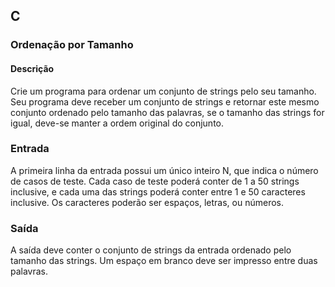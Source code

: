 ## C
### Ordenação por Tamanho
#### Descrição

Crie um programa para ordenar um conjunto de strings pelo seu tamanho. Seu programa deve receber um conjunto de strings e retornar este mesmo conjunto ordenado pelo tamanho das palavras, se o tamanho das strings for igual, deve-se manter a ordem original do conjunto.

### Entrada
A primeira linha da entrada possui um único inteiro N, que indica o número de casos de teste. Cada caso de teste poderá conter de 1 a 50 strings inclusive, e cada uma das strings poderá conter entre 1 e 50 caracteres inclusive. Os caracteres poderão ser espaços, letras, ou números.

### Saída
A saída deve conter o conjunto de strings da entrada ordenado pelo tamanho das strings. Um espaço em branco deve ser impresso entre duas palavras.